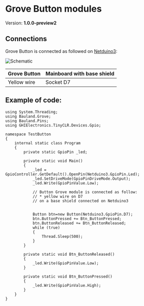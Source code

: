 # Grove Button modules
Version: __1.0.0-preview2__

## Connections ##
Grove Button is connected as followed on [Netduino3](http://docs.ghielectronics.com/hardware/legacy_products/gadgeteer/fez_cerberus.html):

![Schematic](Button-Netduino3-with-base-shield.jpg)

Grove Button     | Mainboard with base shield
---------------- | ----------
Yellow wire      | Socket D7

## Example of code:
```CSharp
using System.Threading;
using Bauland.Grove;
using Bauland.Pins;
using GHIElectronics.TinyCLR.Devices.Gpio;

namespace TestButton
{
    internal static class Program
    {
        private static GpioPin _led;

        private static void Main()
        {
            _led = GpioController.GetDefault().OpenPin(Netduino3.GpioPin.Led);
            _led.SetDriveMode(GpioPinDriveMode.Output);
            _led.Write(GpioPinValue.Low);

            // Button Grove module is connected as follow:
            // * yellow wire on D7
            // on a base shield connected on Netduino3 


            Button btn=new Button(Netduino3.GpioPin.D7);
            btn.ButtonPressed += Btn_ButtonPressed;
            btn.ButtonReleased += Btn_ButtonReleased;
            while (true)
            {
                Thread.Sleep(500);
            }
        }

        private static void Btn_ButtonReleased()
        {
            _led.Write(GpioPinValue.Low);
        }

        private static void Btn_ButtonPressed()
        {
            _led.Write(GpioPinValue.High);
        }
    }
}
```
